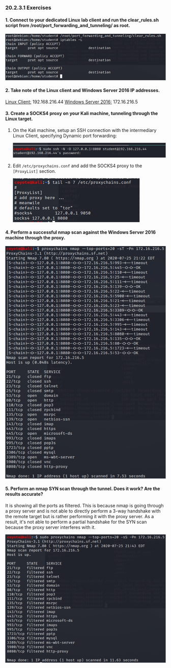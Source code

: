 ### 20.2.3.1 Exercises
#### 1. Connect to your dedicated Linux lab client and run the clear_rules.sh script from /root/port_forwarding_and_tunneling/ as root.

![image-20200725201557842](.20.2.3.1.assets/image-20200725201557842.png)

#### 2. Take note of the Linux client and Windows Server 2016 IP addresses.

<u>Linux Client:</u>  192.168.216.44
<u>Windows Server 2016:</u>  172.16.216.5

#### 3. Create a SOCKS4 proxy on your Kali machine, tunneling through the Linux target.

1. On the Kali machine, setup an SSH connection with the intermediary Linux Client, specifying Dynamic port forwarding:

   ![image-20200725201817256](.20.2.3.1.assets/image-20200725201817256.png)

2. Edit `/etc/proxychains.conf` and add the SOCKS4 proxy to the `[ProxyList]` section.

   ![image-20200725201851719](.20.2.3.1.assets/image-20200725201851719.png)

#### 4. Perform a successful nmap scan against the Windows Server 2016 machine through the proxy.

![image-20200725202258036](.20.2.3.1.assets/image-20200725202258036.png)

#### 5. Perform an nmap SYN scan through the tunnel. Does it work? Are the results accurate?

It is showing all the ports as filtered.  This is because nmap is going through a proxy server and is not able to directly perform a 3-way handshake with the remote target but is rather performing it with the proxy server.  As a result, it's not able to perform a partial handshake for the SYN scan because the proxy server interferes with it.

![image-20200725204650919](.20.2.3.1.assets/image-20200725204650919.png)